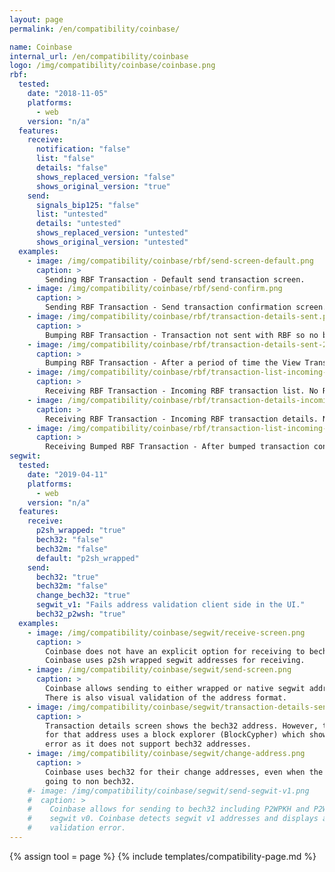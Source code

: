 ```yaml
---
layout: page
permalink: /en/compatibility/coinbase/

name: Coinbase
internal_url: /en/compatibility/coinbase
logo: /img/compatibility/coinbase/coinbase.png
rbf:
  tested:
    date: "2018-11-05"
    platforms:
      - web
    version: "n/a"
  features:
    receive:
      notification: "false"
      list: "false"
      details: "false"
      shows_replaced_version: "false"
      shows_original_version: "true"
    send:
      signals_bip125: "false"
      list: "untested"
      details: "untested"
      shows_replaced_version: "untested"
      shows_original_version: "untested"
  examples:
    - image: /img/compatibility/coinbase/rbf/send-screen-default.png
      caption: >
        Sending RBF Transaction - Default send transaction screen.
    - image: /img/compatibility/coinbase/rbf/send-confirm.png
      caption: >
        Sending RBF Transaction - Send transaction confirmation screen. Shows fees. No RBF flag. Transaction sent without RBF signaled.
    - image: /img/compatibility/coinbase/rbf/transaction-details-sent.png
      caption: >
        Bumping RBF Transaction - Transaction not sent with RBF so no bumping possible.
    - image: /img/compatibility/coinbase/rbf/transaction-details-sent-2.png
      caption: >
        Bumping RBF Transaction - After a period of time the View Transaction link shows up.
    - image: /img/compatibility/coinbase/rbf/transaction-list-incoming-rbf.png
      caption: >
        Receiving RBF Transaction - Incoming RBF transaction list. No RBF label.
    - image: /img/compatibility/coinbase/rbf/transaction-details-incoming-rbf.png
      caption: >
        Receiving RBF Transaction - Incoming RBF transaction details. No RBF label. Further transaction details are at BlockCypher explorer which does not label RBF transactions.
    - image: /img/compatibility/coinbase/rbf/transaction-list-incoming-replacement.png
      caption: >
        Receiving Bumped RBF Transaction - After bumped transaction confirmed, the bumped transaction then shows up and is credited. Original transactions stay as pending (even after 100 confirmations).
segwit:
  tested:
    date: "2019-04-11"
    platforms:
      - web
    version: "n/a"
  features:
    receive:
      p2sh_wrapped: "true"
      bech32: "false"
      bech32m: "false"
      default: "p2sh_wrapped"
    send:
      bech32: "true"
      bech32m: "false"
      change_bech32: "true"
      segwit_v1: "Fails address validation client side in the UI."
      bech32_p2wsh: "true"
  examples:
    - image: /img/compatibility/coinbase/segwit/receive-screen.png
      caption: >
        Coinbase does not have an explicit option for receiving to bech32.
        Coinbase uses p2sh wrapped segwit addresses for receiving.
    - image: /img/compatibility/coinbase/segwit/send-screen.png
      caption: >
        Coinbase allows sending to either wrapped or native segwit addresses.
        There is also visual validation of the address format.
    - image: /img/compatibility/coinbase/segwit/transaction-details-sent.png
      caption: >
        Transaction details screen shows the bech32 address. However, the link
        for that address uses a block explorer (BlockCypher) which shows an
        error as it does not support bech32 addresses.
    - image: /img/compatibility/coinbase/segwit/change-address.png
      caption: >
        Coinbase uses bech32 for their change addresses, even when the send is
        going to non bech32.
    #- image: /img/compatibility/coinbase/segwit/send-segwit-v1.png
    #  caption: >
    #    Coinbase allows for sending to bech32 including P2WPKH and P2WSH for
    #    segwit v0. Coinbase detects segwit v1 addresses and displays a
    #    validation error.
---
```

<!-- Coinbase -->

{% assign tool = page %}
{% include templates/compatibility-page.md %}
